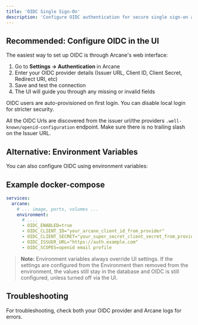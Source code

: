 ```yaml
---
title: 'OIDC Single Sign-On'
description: 'Configure OIDC authentication for secure single sign-on access to Arcane.'
---
```


<script lang="ts">
import * as Code from '$lib/components/ui/code/index.js';
import OidcTable from '$lib/components/oidc-table.svelte';
import * as Alert from '$lib/components/ui/alert/index.js';
import InfoIcon from '@lucide/svelte/icons/info';
</script>

## Recommended: Configure OIDC in the UI

The easiest way to set up OIDC is through Arcane's web interface:

1. Go to **Settings → Authentication** in Arcane
2. Enter your OIDC provider details (Issuer URL, Client ID, Client Secret, Redirect URI, etc)
3. Save and test the connection
4. The UI will guide you through any missing or invalid fields

OIDC users are auto-provisioned on first login. You can disable local login for stricter security.

All the OIDC Urls are discovered from the issuer url/the providers `.well-known/openid-configuration` endpoint. Make sure there is no trailing slash on the Issuer URL.

## Alternative: Environment Variables

You can also configure OIDC using environment variables:

<OidcTable />

## Example docker-compose

```yaml
services:
  arcane:
    # ... image, ports, volumes ...
    environment:
      # ....
      - OIDC_ENABLED=true
      - OIDC_CLIENT_ID="your_arcane_client_id_from_provider"
      - OIDC_CLIENT_SECRET="your_super_secret_client_secret_from_provider"
      - OIDC_ISSUER_URL="https://auth.example.com"
      - OIDC_SCOPES=openid email profile
```

> **Note:** Environment variables always override UI settings. If the settings are configured from the Environment then removed from the environment, the values still stay in the database and OIDC is still configured, unless turned off via the UI. 

## Troubleshooting

For troubleshooting, check both your OIDC provider and Arcane logs for errors.
